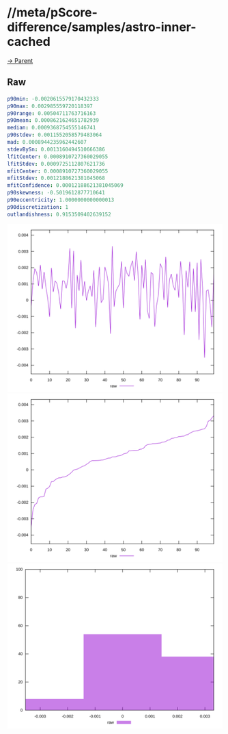 
# //meta/pScore-difference/samples/astro-inner-cached

[→ Parent](../..)


## Raw


```yaml
p90min: -0.0020615579170432333
p90max: 0.002985559720118397
p90range: 0.00504711763716163
p90mean: 0.0008621624651782939
median: 0.0009368754555146741
p90stdev: 0.0011552058579483064
mad: 0.0008944235962442607
stdevBySn: 0.0013160494510666386
lfitCenter: 0.0008910727360029055
lfitStdev: 0.0009725112807621736
mfitCenter: 0.0008910727360029055
mfitStdev: 0.0012188621381045068
mfitConfidence: 0.00012188621381045069
p90skewness: -0.5019612877710641
p90eccentricity: 1.0000000000000013
p90discretization: 1
outlandishness: 0.9153509402639152

```

![PLOT: raw-values](./raw/values.svg)![PLOT: raw-sorted](./raw/sorted.svg)![PLOT: raw-histogram](./raw/histogram.svg)